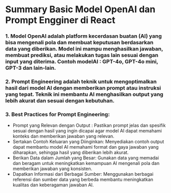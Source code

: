 # Summary Basic Model OpenAI dan Prompt Engginer di React

### 1. Model OpenAI adalah platform kecerdasan buatan (AI) yang bisa mengenali pola dan membuat keputusan berdasarkan data yang diberikan. Model ini mampu menghasilkan jawaban, membuat prediksi, atau melakukan tugas lain sesuai dengan input yang diterima. Contoh modelAI : GPT-4o, GPT-4o mini, GPT-3 dan lain-lain.

### 2. Prompt Engineering adalah teknik untuk mengoptimalkan hasil dari model AI dengan memberikan prompt atau instruksi yang tepat. Teknik ini membantu AI menghasilkan output yang lebih akurat dan sesuai dengan kebutuhan.

### 3. Best Practices for Prompt Engineering: 
- Prompt yang Relevan dengan Output : Pastikan prompt jelas dan spesifik sesuai dengan hasil yang ingin dicapai agar model AI dapat memahami konteks dan memberikan jawaban yang relevan.
- Sertakan Contoh Keluaran yang Diinginkan: Menyediakan contoh output dapat membantu model AI memahami format dan gaya jawaban yang diharapkan, sehingga hasil yang diberikan lebih akurat.
- Berikan Data dalam Jumlah yang Besar: Gunakan data yang memadai dan beragam untuk meningkatkan kemampuan AI mengenali pola dan memberikan jawaban yang konsisten.
- Dapatkan Informasi dari Berbagai Sumber: Menggunakan berbagai referensi dan sumber data yang berbeda membantu meningkatkan kualitas dan keberagaman jawaban AI.